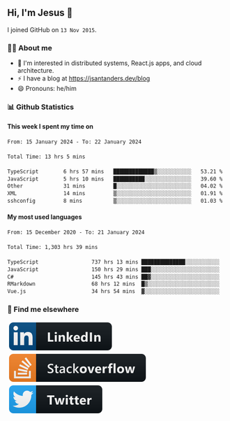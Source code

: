 ## Hi, I'm Jesus 👋

I joined GitHub on `13 Nov 2015`.

<!-- Talking about you -->

### 👨‍💻 About me

- 👦 I'm interested in distributed systems, React.js apps, and cloud architecture.
- ⚡️ I have a blog at <https://jsantanders.dev/blog>
- 😄 Pronouns: he/him

### 📊 Github Statistics

#### This week I spent my time on

<!--START_SECTION:weekly-->

```txt
From: 15 January 2024 - To: 22 January 2024

Total Time: 13 hrs 5 mins

TypeScript        6 hrs 57 mins   █████████████▒░░░░░░░░░░░   53.21 %
JavaScript        5 hrs 10 mins   ██████████░░░░░░░░░░░░░░░   39.60 %
Other             31 mins         █░░░░░░░░░░░░░░░░░░░░░░░░   04.02 %
XML               14 mins         ▒░░░░░░░░░░░░░░░░░░░░░░░░   01.91 %
sshconfig         8 mins          ▒░░░░░░░░░░░░░░░░░░░░░░░░   01.03 %
```

<!--END_SECTION:weekly-->

#### My most used languages

<!--START_SECTION:alltime-->

```txt
From: 15 December 2020 - To: 21 January 2024

Total Time: 1,303 hrs 39 mins

TypeScript                 737 hrs 13 mins ██████████████░░░░░░░░░░░   56.55 %
JavaScript                 150 hrs 29 mins ███░░░░░░░░░░░░░░░░░░░░░░   11.54 %
C#                         145 hrs 43 mins ██▓░░░░░░░░░░░░░░░░░░░░░░   11.18 %
RMarkdown                  68 hrs 12 mins  █▒░░░░░░░░░░░░░░░░░░░░░░░   05.23 %
Vue.js                     34 hrs 54 mins  ▓░░░░░░░░░░░░░░░░░░░░░░░░   02.68 %
```

<!--END_SECTION:alltime-->

### 📢 Find me elsewhere

<p>
  <a target="_blank" href="https://linkedin.com/in/jsantanders">
    <img src="https://github.com/jsantanders/jsantanders/blob/master/img/linkedin.svg" alt="LinkedIn" style="vertical-align:top; margin:4px">
  </a>
  
  <a target="_blank" href="https://stackoverflow.com/users/7318331/jesus-santander">
    <img src="https://github.com/jsantanders/jsantanders/blob/master/img/stackoverflow.svg" alt="StackOverflow" style="vertical-align:top; margin:4px">
  </a>
  
  <a target="_blank" href="http://twitter.com/jsantanders">
    <img src="https://github.com/jsantanders/jsantanders/blob/master/img/twitter.svg" alt="Twitter" style="vertical-align:top; margin:4px">
  </a>
</p>

